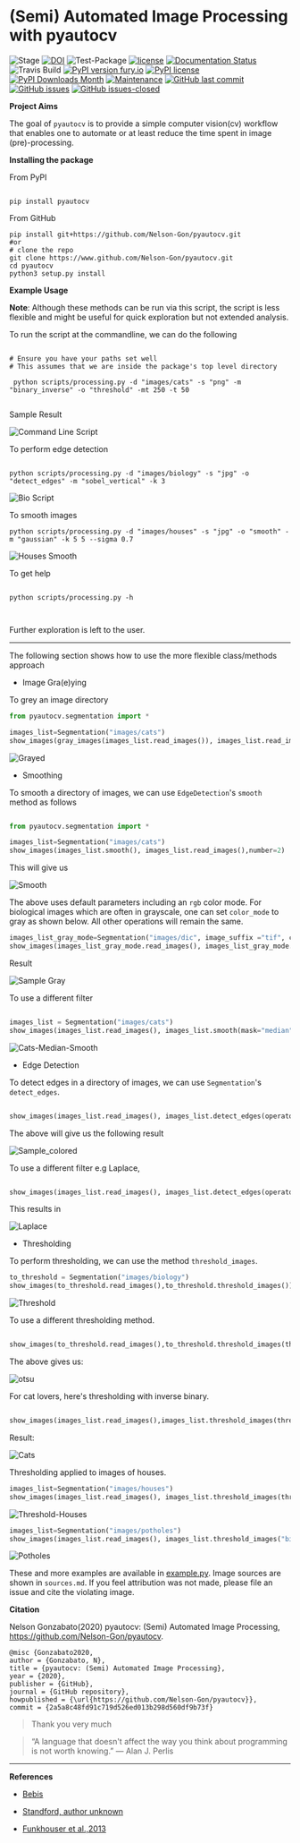 # (Semi) Automated Image Processing with pyautocv

![Stage](https://www.repostatus.org/badges/latest/active.svg) [![DOI](https://zenodo.org/badge/DOI/10.5281/zenodo.3766956.svg)](https://doi.org/10.5281/zenodo.3766956)
![Test-Package](https://github.com/Nelson-Gon/pyautocv/workflows/Test-Package/badge.svg)
[![license](https://img.shields.io/badge/license-MIT-blue.svg)](https://github.com/Nelson-Gon/pyautocv/blob/master/LICENSE)
[![Documentation Status](https://readthedocs.org/projects/pyautocv/badge/?version=latest)](https://pyautocv.readthedocs.io/en/latest/?badge=latest)
![Travis Build](https://travis-ci.com/Nelson-Gon/pyautocv.svg?branch=master)
[![PyPI version fury.io](https://badge.fury.io/py/pyautocv.svg)](https://pypi.python.org/pypi/pyautocv/)
[![PyPI license](https://img.shields.io/pypi/l/pyautocv.svg)](https://pypi.python.org/pypi/pyautocv/)
[![PyPI Downloads Month](https://img.shields.io/pypi/dm/pyautocv.svg)](https://pypi.python.org/pypi/pyautocv/)
[![Maintenance](https://img.shields.io/badge/Maintained%3F-yes-green.svg)](https://GitHub.com/Nelson-Gon/pyautocv/graphs/commit-activity)
[![GitHub last commit](https://img.shields.io/github/last-commit/Nelson-Gon/pyautocv.svg)](https://github.com/Nelson-Gon/pyautocv/commits/master)
[![GitHub issues](https://img.shields.io/github/issues/Nelson-Gon/pyautocv.svg)](https://GitHub.com/Nelson-Gon/pyautocv/issues/)
[![GitHub issues-closed](https://img.shields.io/github/issues-closed/Nelson-Gon/pyautocv.svg)](https://GitHub.com/Nelson-Gon/pyautocv/issues?q=is%3Aissue+is%3Aclosed)


**Project Aims**

The goal of `pyautocv` is to provide a simple computer vision(cv) workflow that enables one to automate 
or at least reduce the time spent in image (pre)-processing. 

**Installing the package**

From PyPI

```shell

pip install pyautocv

```
From GitHub

```shell
pip install git+https://github.com/Nelson-Gon/pyautocv.git
#or
# clone the repo
git clone https://www.github.com/Nelson-Gon/pyautocv.git
cd pyautocv
python3 setup.py install

```



**Example Usage**

**Note**: Although these methods can be run via this script, the script is less flexible and might be useful for quick
exploration but not extended analysis. 


To run the script at the  commandline, we can do the following

```shell

# Ensure you have your paths set well
# This assumes that we are inside the package's top level directory

 python scripts/processing.py -d "images/cats" -s "png" -m "binary_inverse" -o "threshold" -mt 250 -t 50


```

Sample Result

![Command Line Script](https://github.com/Nelson-Gon/pyautocv/blob/master/sample_results/sample_script.png?raw=true)


To perform edge detection

```shell

python scripts/processing.py -d "images/biology" -s "jpg" -o "detect_edges" -m "sobel_vertical" -k 3
```

![Bio Script](https://github.com/Nelson-Gon/pyautocv/blob/master/sample_results/bioscript.png?raw=true)


To smooth images

```shell
python scripts/processing.py -d "images/houses" -s "jpg" -o "smooth" -m "gaussian" -k 5 5 --sigma 0.7
```

![Houses Smooth](https://github.com/Nelson-Gon/pyautocv/blob/master/sample_results/houses_smooth.png?raw=true)

To get help

```shell

python scripts/processing.py -h 



```

Further exploration is left to the user.

---

The following section shows how to use the more flexible class/methods approach

* Image Gra(e)ying

To grey an image directory

```python
from pyautocv.segmentation import *

images_list=Segmentation("images/cats")
show_images(gray_images(images_list.read_images()), images_list.read_images(), number=2)

```
![Grayed](https://github.com/Nelson-Gon/pyautocv/blob/master/sample_results/cats_gray.png?raw=true)

* Smoothing

To smooth a directory of images, we can use `EdgeDetection`'s `smooth` method as
follows

```python

from pyautocv.segmentation import *

images_list=Segmentation("images/cats")
show_images(images_list.smooth(), images_list.read_images(),number=2)

```

This will give us

![Smooth](https://github.com/Nelson-Gon/pyautocv/blob/master/sample_results/cats_smooth.png?raw=true)

The above uses default parameters including an `rgb` color mode. For biological images which are often in 
grayscale, one can set `color_mode` to gray as shown below. All other operations will remain the same.

```python
images_list_gray_mode=Segmentation("images/dic", image_suffix ="tif", color_mode = "gray")
show_images(images_list_gray_mode.read_images(), images_list_gray_mode.threshold_images(), number = 4)
```

Result

![Sample Gray](https://github.com/Nelson-Gon/pyautocv/blob/master/sample_results/gray_mode.png?raw=true)


To use a different filter

```python

images_list = Segmentation("images/cats")
show_images(images_list.read_images(), images_list.smooth(mask="median", kernel_shape=(7, 7)))

```

![Cats-Median-Smooth](https://github.com/Nelson-Gon/pyautocv/blob/master/sample_results/cat_median_smooth.png?raw=true)


* Edge Detection 

To detect edges in a directory of images, we can use `Segmentation`'s `detect_edges`. 

```python

show_images(images_list.read_images(), images_list.detect_edges(operator="roberts", mask="gaussian", sigma=0.8))

```

The above will give us the following result


![Sample_colored](https://github.com/Nelson-Gon/pyautocv/blob/master/sample_results/cats_gauss_edge.png?raw=true)


To use a different filter e.g Laplace,

```python

show_images(images_list.read_images(), images_list.detect_edges(operator="laplace", mask="gaussian", sigma=0))

```

This results in

![Laplace](https://github.com/Nelson-Gon/pyautocv/blob/master/sample_results/cats_laplace_gaussian.?raw=true)



* Thresholding

To perform thresholding, we can use the method `threshold_images`.



```python
to_threshold = Segmentation("images/biology")
show_images(to_threshold.read_images(),to_threshold.threshold_images())

```

![Threshold](https://github.com/Nelson-Gon/pyautocv/blob/master/sample_results/bio_thresh.png?raw=true)

To use a different thresholding method.

```python

show_images(to_threshold.read_images(),to_threshold.threshold_images(threshold_method="otsu"))

```

The above gives us:

![otsu](https://github.com/Nelson-Gon/pyautocv/blob/master/sample_results/bio_thresh_otsu.png?raw=true)

For cat lovers, here's thresholding with inverse binary.

```python

show_images(images_list.read_images(),images_list.threshold_images(threshold_method="binary_inverse"))

```

Result:

![Cats](https://github.com/Nelson-Gon/pyautocv/blob/master/sample_results/cats_bin_inverse.png?raw=true)



Thresholding applied to images of houses.

```python
images_list=Segmentation("images/houses")
show_images(images_list.read_images(), images_list.threshold_images(threshold_method="thresh_to_zero"))
```

![Threshold-Houses](https://github.com/Nelson-Gon/pyautocv/blob/master/sample_results/houses_thresh.png?raw=true)

```python
images_list=Segmentation("images/potholes")
show_images(images_list.read_images(), images_list.threshold_images("binary"))
```

![Potholes](https://github.com/Nelson-Gon/pyautocv/blob/master/sample_results/potholes.png?raw=true)


These and more examples are available in [example.py](https://github.com/Nelson-Gon/pyautocv/blob/1bc67af448ea0bab00ea7223354619f7e9a5d42c/examples/example.py). Image sources are
shown in `sources.md`. If you feel attribution was not made, please file an issue and cite the violating image.




**Citation**

Nelson Gonzabato(2020) pyautocv: (Semi) Automated Image Processing, https://github.com/Nelson-Gon/pyautocv.


```shell
@misc {Gonzabato2020,
author = {Gonzabato, N},
title = {pyautocv: (Semi) Automated Image Processing},
year = {2020},
publisher = {GitHub},
journal = {GitHub repository},
howpublished = {\url{https://github.com/Nelson-Gon/pyautocv}},
commit = {2a5a8c48fd91c719d526ed013b298d560df9b73f}
```

>Thank you very much

> “A language that doesn't affect the way you think about programming is not worth knowing.”
― Alan J. Perlis


---

**References**

* [Bebis](https://www.cse.unr.edu/~bebis/CS791E/Notes/EdgeDetection.pdf)

* [Standford, author unknown](https://ai.stanford.edu/~syyeung/cvweb/tutorial3.html)

* [Funkhouser et al.,2013](https://www.cs.princeton.edu/courses/archive/fall13/cos429/lectures/05-segmentation1)
